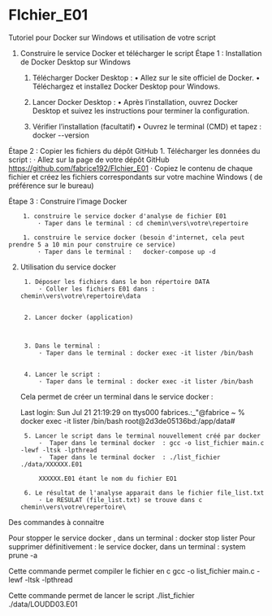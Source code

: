 # FIchier_E01


Tutoriel pour Docker sur Windows et utilisation de votre script

1. Construire le service Docker et télécharger le script 
Étape 1 : Installation de Docker Desktop sur Windows

	1.	Télécharger Docker Desktop :
		•    Allez sur le site officiel de Docker.
		•   Téléchargez et installez Docker Desktop pour Windows.
	
	2.	Lancer Docker Desktop :
		•   Après l’installation, ouvrez Docker Desktop et suivez les instructions pour terminer la configuration.
	
	3.	Vérifier l’installation (facultatif)
		•   Ouvrez le terminal (CMD) et tapez :   docker --version
					
					
Étape 2 : Copier les fichiers du dépôt GitHub
		1. Télécharger les données du script :
			· Allez sur la page de votre dépôt GitHub https://github.com/fabrice192/FIchier_E01
			· Copiez le contenu de chaque fichier et créez les fichiers correspondants sur votre machine Windows ( de préférence sur le bureau)
		
	
Étape 3 : Construire l’image Docker

		1. construire le service docker d'analyse de fichier E01
			· Taper dans le terminal : cd chemin\vers\votre\repertoire

		1. construire le service docker (besoin d'internet, cela peut prendre 5 a 10 min pour construire ce service)
			· Taper dans le terminal :   docker-compose up -d
		
2. Utilisation du service docker 
 
		1. Déposer les fichiers dans le bon répertoire DATA
			· Coller les fichiers E01 dans : chemin\vers\votre\repertoire\data


		2. Lancer docker (application)
		


		3. Dans le terminal : 
			· Taper dans le terminal : docker exec -it lister /bin/bash


		4. Lancer le script : 
			· Taper dans le terminal : docker exec -it lister /bin/bash

	Cela permet de créer un terminal dans le service docker :

	Last login: Sun Jul 21 21:19:29 on ttys000
	fabrices.:_"@fabrice ~ % docker exec -it lister /bin/bash
	root@2d3de05136bd:/app/data#


		5. Lancer le script dans le terminal nouvellement créé par docker 
			·  Taper dans le terminal docker  : gcc -o list_fichier main.c -lewf -ltsk -lpthread
			·  Taper dans le terminal docker  : ./list_fichier ./data/XXXXXX.E01
		
			XXXXXX.E01 étant le nom du fichier EO1

		6. Le résultat de l'analyse apparait dans le fichier file_list.txt
			· Le RESULAT (file_list.txt) se trouve dans c  chemin\vers\votre\repertoire\


Des commandes à connaitre

Pour stopper le service docker , dans un terminal : docker stop lister
Pour supprimer définitivement : le service docker,  dans un terminal : system prune -a

Cette commande permet  compiler le fichier en c
 gcc -o list_fichier main.c -lewf -ltsk -lpthread

Cette commande permet  de lancer le script
 ./list_fichier ./data/LOUDD03.E01

